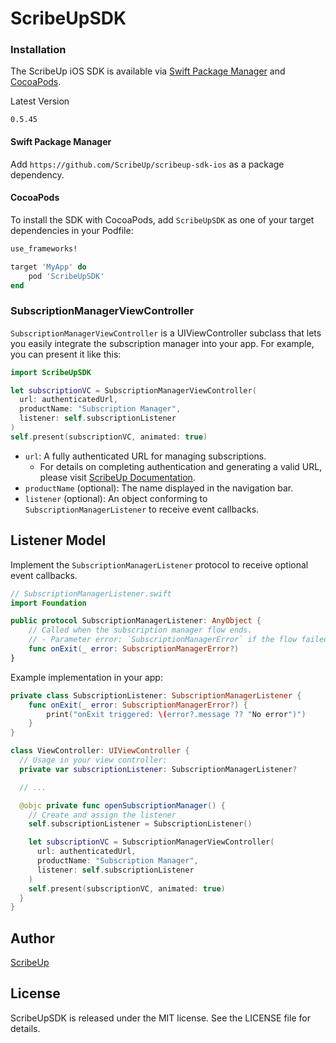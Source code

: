 # ScribeUpSDK


### Installation

The ScribeUp iOS SDK is available via [Swift Package Manager](https://swift.org/package-manager/) and [CocoaPods](https://cocoapods.org/).

Latest Version
```
0.5.45
```

#### Swift Package Manager
Add `https://github.com/ScribeUp/scribeup-sdk-ios` as a package dependency.

#### CocoaPods
To install the SDK with CocoaPods, add `ScribeUpSDK` as one of your target dependencies in your Podfile:

```ruby
use_frameworks!

target 'MyApp' do
    pod 'ScribeUpSDK'
end
```

### SubscriptionManagerViewController

`SubscriptionManagerViewController` is a UIViewController subclass that lets you easily integrate the subscription manager into your app. For example, you can present it like this:

```swift
import ScribeUpSDK

let subscriptionVC = SubscriptionManagerViewController(
  url: authenticatedUrl,
  productName: "Subscription Manager",
  listener: self.subscriptionListener
)
self.present(subscriptionVC, animated: true)
```

- `url`: A fully authenticated URL for managing subscriptions.
  - For details on completing authentication and generating a valid URL, please visit [ScribeUp Documentation](https://docs.scribeup.io).
- `productName` (optional): The name displayed in the navigation bar.
- `listener` (optional): An object conforming to `SubscriptionManagerListener` to receive event callbacks.


## Listener Model
Implement the `SubscriptionManagerListener` protocol to receive optional event callbacks.
```swift
// SubscriptionManagerListener.swift
import Foundation

public protocol SubscriptionManagerListener: AnyObject {
    // Called when the subscription manager flow ends.
    // - Parameter error: `SubscriptionManagerError` if the flow failed or `nil` on success.
    func onExit(_ error: SubscriptionManagerError?)
}
```

Example implementation in your app:
```swift
private class SubscriptionListener: SubscriptionManagerListener {
    func onExit(_ error: SubscriptionManagerError?) {
        print("onExit triggered: \(error?.message ?? "No error")")
    }
}

class ViewController: UIViewController {
  // Usage in your view controller:
  private var subscriptionListener: SubscriptionManagerListener?

  // ...

  @objc private func openSubscriptionManager() {
    // Create and assign the listener
    self.subscriptionListener = SubscriptionListener()

    let subscriptionVC = SubscriptionManagerViewController(
      url: authenticatedUrl,
      productName: "Subscription Manager",
      listener: self.subscriptionListener
    )
    self.present(subscriptionVC, animated: true)
  }
}
```

## Author

[ScribeUp](https://scribeup.io)

## License
ScribeUpSDK is released under the MIT license. See the LICENSE file for details.
